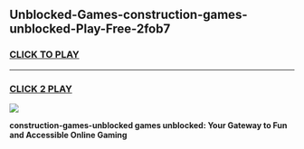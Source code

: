 
## Unblocked-Games-construction-games-unblocked-Play-Free-2fob7
<h3>
<a href="https://premium76.site?title=construction-games-unblocked&ref=10A">CLICK TO PLAY</a></h3>
<hr>

<h3>
<a href="https://premium76.site?title=construction-games-unblocked&ref=10A">CLICK 2 PLAY</a>
  
</h3>

<a href="https://premium76.site?title=construction-games-unblocked&ref=10A"><img src="https://clearcache.store/games.png"></a>


**construction-games-unblocked games unblocked: Your Gateway to Fun and Accessible Online Gaming**
